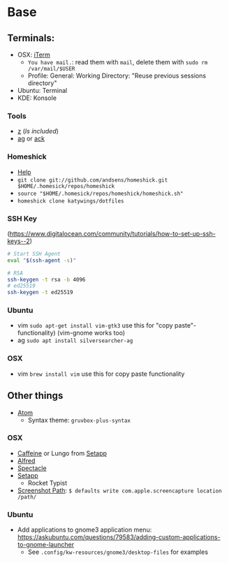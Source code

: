 # Base

## Terminals:
- OSX: [iTerm](https://iterm2.com/)
    - `You have mail.`: read them with `mail`, delete them with `sudo rm /var/mail/$USER`
    - Profile: General: Working Directory: "Reuse previous sessions directory"
- Ubuntu: Terminal
- KDE: Konsole

### Tools
- [z](https://github.com/rupa/z) (*Is included*)
- [ag](https://github.com/ggreer/the_silver_searcher) or [ack](https://beyondgrep.com/)

### Homeshick
- [Help](https://github.com/andsens/homeshick/wiki/Installation)
- `git clone git://github.com/andsens/homeshick.git $HOME/.homesick/repos/homeshick`
- `source "$HOME/.homesick/repos/homeshick/homeshick.sh"`
- `homeshick clone katywings/dotfiles`

### SSH Key
(https://www.digitalocean.com/community/tutorials/how-to-set-up-ssh-keys--2)

```bash
# Start SSH Agent
eval "$(ssh-agent -s)"

# RSA
ssh-keygen -t rsa -b 4096
# ed25519
ssh-keygen -t ed25519
```

### Ubuntu
- vim `sudo apt-get install vim-gtk3` use this for "copy paste"-functionality) (vim-gnome works too)
- ag `sudo apt install silversearcher-ag`

### OSX
- vim `brew install vim` use this for copy paste functionality

## Other things
- [Atom](https://atom.io)
  - Syntax theme: `gruvbox-plus-syntax`

### OSX
- [Caffeine](http://lightheadsw.com/caffeine/) or Lungo from [Setapp](https://setapp.com/de)
- [Alfred](https://www.alfredapp.com/)
- [Spectacle](https://github.com/eczarny/spectacle)
- [Setapp](https://setapp.com/de)
    - Rocket Typist
- [Screenshot Path](https://discussions.apple.com/docs/DOC-9081): `$ defaults write com.apple.screencapture location /path/`

### Ubuntu

- Add applications to gnome3 application menu: https://askubuntu.com/questions/79583/adding-custom-applications-to-gnome-launcher
  - See `.config/kw-resources/gnome3/desktop-files` for examples
